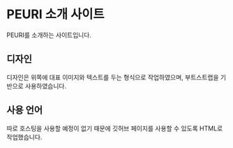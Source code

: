 # PEURI 소개 사이트
PEURI를 소개하는 사이트입니다.

## 디자인
디자인은 위쪽에 대표 이미지와 텍스트를 두는 형식으로 작업하였으며, 부트스트랩을 기반으로 사용하였습니다.

## 사용 언어
따로 호스팅을 사용할 예정이 없기 때문에 깃허브 페이지를 사용할 수 있도록 HTML로 작업했습니다.
